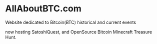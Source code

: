 # AllAboutBTC.com
Website dedicated to Bitcoin(BTC) historical and current events

now hosting SatoshiQuest, and OpenSource Bitcoin Minecraft Treasure Hunt.

